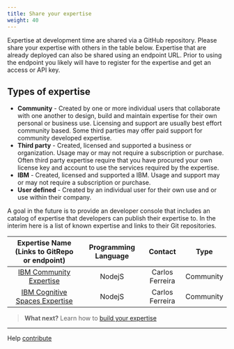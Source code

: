 ```yaml
---
title: Share your expertise
weight: 40
---
```


  Expertise at development time are shared via a GitHub repository.  Please share your  expertise with others in the table below. Expertise that are already deployed can also be shared using an endpoint URL.  Prior to using the endpoint you likely will have to register for the expertise and get an access or API key.

##  Types of expertise

  * **Community** - Created by one or more individual users that collaborate with one another to design, build and maintain expertise for their own personal or business use.  Licensing and support are usually best effort community based.   Some third parties may offer paid support for community developed expertise.
  * **Third party** - Created, licensed and supported a business or organization.  Usage may or may not require a subscription or purchase.   Often third party expertise require that you have procured your own license key and account to use the services required by the expertise.
  * **IBM** - Created, licensed and supported a IBM.  Usage and support may or may not require a subscription or purchase.
  * **User defined** - Created by an individual user for their own use and or use within their company.

  A goal in the future is to provide an developer console that includes an catalog of expertise that developers can publish their expertise to.   In the interim here is a list of known expertise and links to their Git repositories.

  | Expertise Name  (Links to GitRepo or endpoint)                     | Programming Language   | Contact    | Type         |
  |:---------------------------------------------------------------------:|:-------:|:----------:|:------------:|
  | [IBM Community Expertise]()  | NodejS  | Carlos Ferreira | Community   |
  | [IBM Cognitive Spaces Expertise]()  | NodejS  | Carlos Ferreira | Community   |




 > **What next?** Learn how to [build your expertise ]({{site.baseurl}}/expertise/build-expertise/)

 ____
 Help [contribute]({{site.baseurl}}/contribute/contribute-doc/)
